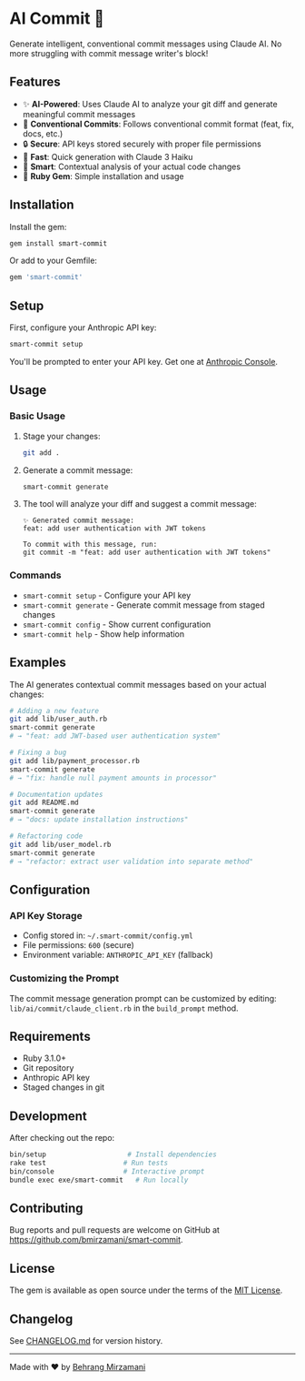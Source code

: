 # AI Commit 🤖

Generate intelligent, conventional commit messages using Claude AI. No more struggling with commit message writer's block!

## Features

- ✨ **AI-Powered**: Uses Claude AI to analyze your git diff and generate meaningful commit messages
- 📝 **Conventional Commits**: Follows conventional commit format (feat, fix, docs, etc.)
- 🔒 **Secure**: API keys stored securely with proper file permissions
- 🚀 **Fast**: Quick generation with Claude 3 Haiku
- 🎯 **Smart**: Contextual analysis of your actual code changes
- 💎 **Ruby Gem**: Simple installation and usage

## Installation

Install the gem:

```bash
gem install smart-commit
```

Or add to your Gemfile:

```ruby
gem 'smart-commit'
```

## Setup

First, configure your Anthropic API key:

```bash
smart-commit setup
```

You'll be prompted to enter your API key. Get one at [Anthropic Console](https://console.anthropic.com/).

## Usage

### Basic Usage

1. Stage your changes:
   ```bash
   git add .
   ```

2. Generate a commit message:
   ```bash
   smart-commit generate
   ```

3. The tool will analyze your diff and suggest a commit message:
   ```
   ✨ Generated commit message:
   feat: add user authentication with JWT tokens
   
   To commit with this message, run:
   git commit -m "feat: add user authentication with JWT tokens"
   ```

### Commands

- `smart-commit setup` - Configure your API key
- `smart-commit generate` - Generate commit message from staged changes
- `smart-commit config` - Show current configuration
- `smart-commit help` - Show help information

## Examples

The AI generates contextual commit messages based on your actual changes:

```bash
# Adding a new feature
git add lib/user_auth.rb
smart-commit generate
# → "feat: add JWT-based user authentication system"

# Fixing a bug
git add lib/payment_processor.rb
smart-commit generate  
# → "fix: handle null payment amounts in processor"

# Documentation updates
git add README.md
smart-commit generate
# → "docs: update installation instructions"

# Refactoring code
git add lib/user_model.rb
smart-commit generate
# → "refactor: extract user validation into separate method"
```

## Configuration

### API Key Storage
- Config stored in: `~/.smart-commit/config.yml`
- File permissions: `600` (secure)
- Environment variable: `ANTHROPIC_API_KEY` (fallback)

### Customizing the Prompt
The commit message generation prompt can be customized by editing:
`lib/ai/commit/claude_client.rb` in the `build_prompt` method.

## Requirements

- Ruby 3.1.0+
- Git repository
- Anthropic API key
- Staged changes in git

## Development

After checking out the repo:

```bash
bin/setup                    # Install dependencies
rake test                   # Run tests
bin/console                 # Interactive prompt
bundle exec exe/smart-commit   # Run locally
```

## Contributing

Bug reports and pull requests are welcome on GitHub at https://github.com/bmirzamani/smart-commit.

## License

The gem is available as open source under the terms of the [MIT License](https://opensource.org/licenses/MIT).

## Changelog

See [CHANGELOG.md](CHANGELOG.md) for version history.

---

Made with ❤️ by [Behrang Mirzamani](https://github.com/bmirzamani)